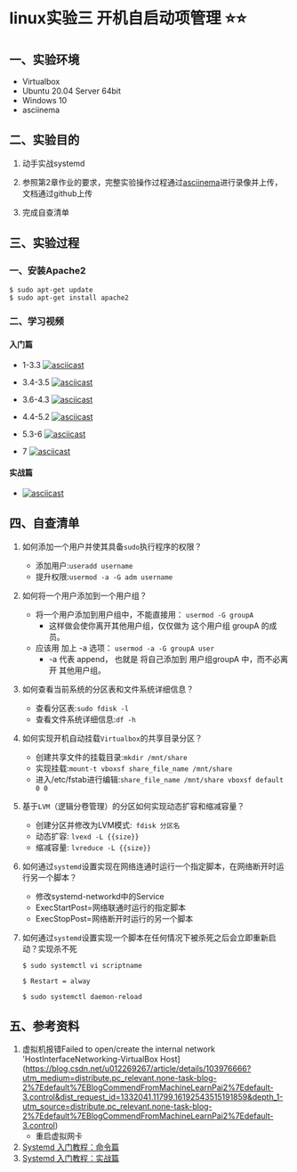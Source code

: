 # linux实验三 开机自启动项管理 ⭐️⭐️

## 一、实验环境

* Virtualbox 
* Ubuntu 20.04 Server 64bit
* Windows 10
* asciinema

## 二、实验目的

1. 动手实战systemd

2. 参照第2章作业的要求，完整实验操作过程通过[asciinema](https://asciinema.org/)进行录像并上传，文档通过github上传

3. 完成自查清单

   

## 三、实验过程

### 一、安装Apache2

```shell
$ sudo apt-get update
$ sudo apt-get install apache2
```

### 二、学习视频

#### 入门篇

* 1-3.3 [![asciicast](https://asciinema.org/a/409776.svg)](https://asciinema.org/a/409776)

* 3.4-3.5 [![asciicast](https://asciinema.org/a/409778.svg)](https://asciinema.org/a/409778)

* 3.6-4.3 [![asciicast](https://asciinema.org/a/409782.svg)](https://asciinema.org/a/409782)

* 4.4-5.2 [![asciicast](https://asciinema.org/a/409794.svg)](https://asciinema.org/a/409794)

* 5.3-6 [![asciicast](https://asciinema.org/a/409798.svg)](https://asciinema.org/a/409798)

* 7 [![asciicast](https://asciinema.org/a/409835.svg)](https://asciinema.org/a/409835)

#### 实战篇



* [![asciicast](https://asciinema.org/a/409841.svg)](https://asciinema.org/a/409841)

## 四、自查清单

1. 如何添加一个用户并使其具备`sudo`执行程序的权限？

   * 添加用户:`useradd username`
   * 提升权限:`usermod -a -G adm username`

2. 如何将一个用户添加到一个用户组？

   * 将一个用户添加到用户组中，不能直接用： `usermod -G groupA` 
     * 这样做会使你离开其他用户组，仅仅做为 这个用户组 groupA 的成员。 
   * 应该用 加上 -a 选项： `usermod -a -G groupA user`
     * -a 代表 append， 也就是 将自己添加到 用户组groupA 中，而不必离开 其他用户组。 

3. 如何查看当前系统的分区表和文件系统详细信息？

   - 查看分区表:`sudo fdisk -l`
   - 查看文件系统详细信息:`df -h`

4. 如何实现开机自动挂载`Virtualbox`的共享目录分区？

   - 创建共享文件的挂载目录:`mkdir /mnt/share`
   - 实现挂载:`mount-t vboxsf share_file_name /mnt/share`
   - 进入/etc/fstab进行编辑:`share_file_name /mnt/share vboxsf default 0 0`

5. 基于`LVM`（逻辑分卷管理）的分区如何实现动态扩容和缩减容量？

   - 创建分区并修改为LVM模式:` fdisk 分区名`
   - 动态扩容: `lvexd -L {{size}}`
   - 缩减容量: `lvreduce -L {{size}}`

6. 如何通过`systemd`设置实现在网络连通时运行一个指定脚本，在网络断开时运行另一个脚本？

   - 修改systemd-networkd中的Service
   - ExecStartPost=网络联通时运行的指定脚本
   - ExecStopPost=网络断开时运行的另一个脚本

7. 如何通过`systemd`设置实现一个脚本在任何情况下被杀死之后会立即重新启动？实现杀不死

   ```shell
   $ sudo systemctl vi scriptname
   
   $ Restart = alway
   
   $ sudo systemctl daemon-reload
   ```

   

## 五、参考资料

1. 虚拟机报错Failed to open/create the internal network 'HostInterfaceNetworking-VirtualBox Host](https://blog.csdn.net/u012269267/article/details/103976666?utm_medium=distribute.pc_relevant.none-task-blog-2%7Edefault%7EBlogCommendFromMachineLearnPai2%7Edefault-3.control&dist_request_id=1332041.11799.16192543515191859&depth_1-utm_source=distribute.pc_relevant.none-task-blog-2%7Edefault%7EBlogCommendFromMachineLearnPai2%7Edefault-3.control)
   * 重启虚拟网卡
2. [Systemd 入门教程：命令篇](http://www.ruanyifeng.com/blog/2016/03/systemd-tutorial-commands.html)
3. [Systemd 入门教程：实战篇](http://www.ruanyifeng.com/blog/2016/03/systemd-tutorial-part-two.html)


